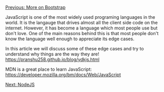 [Previous: More on Bootstrap](Bootstrap.md)

JavaScript is one of the most widely used programing languages in the world. It is the langauge that drives almost all the client side code on the internet. However, it has become a language which most people use but don't love. One of the main reasons behind this is that most people don't know the language well enough to appreciate its edge cases. 

In this article we will discuss some of these edge cases and try to understand why things are the way they are!
https://pranshu258.github.io/blog/ydkjs.html

MDN is a great place to learn JavaScript: https://developer.mozilla.org/bm/docs/Web/JavaScript

[Next: NodeJS](node.md)
